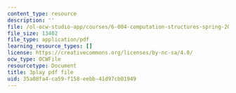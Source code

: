 ```yaml
---
content_type: resource
description: ''
file: /ol-ocw-studio-app/courses/6-004-computation-structures-spring-2017/35a08fa4ca59f158eebb41d97cb01949_RiD2xxcrsxg.pdf
file_size: 13402
file_type: application/pdf
learning_resource_types: []
license: https://creativecommons.org/licenses/by-nc-sa/4.0/
ocw_type: OCWFile
resourcetype: Document
title: 3play pdf file
uid: 35a08fa4-ca59-f158-eebb-41d97cb01949
---
```

